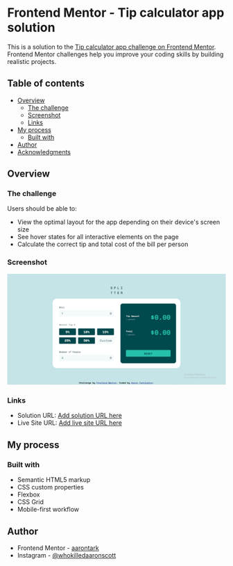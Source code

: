 # Frontend Mentor - Tip calculator app solution

This is a solution to the [Tip calculator app challenge on Frontend Mentor](https://www.frontendmentor.io/challenges/tip-calculator-app-ugJNGbJUX). Frontend Mentor challenges help you improve your coding skills by building realistic projects.

## Table of contents

- [Overview](#overview)
  - [The challenge](#the-challenge)
  - [Screenshot](#screenshot)
  - [Links](#links)
- [My process](#my-process)
  - [Built with](#built-with)
- [Author](#author)
- [Acknowledgments](#acknowledgments)

## Overview

### The challenge

Users should be able to:

- View the optimal layout for the app depending on their device's screen size
- See hover states for all interactive elements on the page
- Calculate the correct tip and total cost of the bill per person

### Screenshot

![](./design/finished-design.png)

### Links

- Solution URL: [Add solution URL here](https://github.com/aarontark/Tip-Calculator-App)
- Live Site URL: [Add live site URL here](https://cdn.discordapp.com/attachments/260975130136543232/1248080267311190086/Frontend-Mentor-Tip-calculator-app_2.png?ex=66645713&is=66630593&hm=2e4d48000d234e4a5b26f2a6d60b8417ad2f20722f7c0fa7ed2a831d2a8ad89b&)

## My process

### Built with

- Semantic HTML5 markup
- CSS custom properties
- Flexbox
- CSS Grid
- Mobile-first workflow

## Author

- Frontend Mentor - [aarontark](https://www.frontendmentor.io/profile/aarontark)
- Instagram - [@whokilledaaronscott](https://www.twitter.com/whokilledaaronscott)
